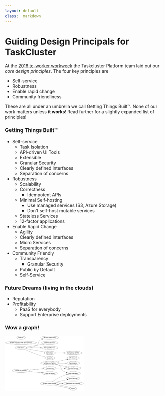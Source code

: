 ```yaml
---
layout: default
class:  markdown
---
```

# Guiding Design Principals for TaskCluster

At the [2016 tc-worker workweek](http://www.chesnok.com/daily/2016/03/11/workweek-tc-worker-workweek-recap/) the Taskcluster Platform team laid out our _core design principles_. The four key principles are

* Self-service
* Robustness
* Enable rapid change
* Community friendliness

These are all under an umbrella we call Getting Things Built&#8482;. None of our work matters unless __it works__! Read further for a slightly expanded list of principles!


### Getting Things Built&#8482;

* Self-service
  * Task Isolation
  * API-driven UI Tools
  * Extensible
  * Granular Security
  * Clearly defined interfaces
  * Separation of concerns
* Robustness
  * Scalability
  * Correctness
    * Idempotent APIs
  * Minimal Self-hosting
    * Use managed services (S3, Azure Storage)
    * Don't self-host mutable services
  * Stateless Services
  * 12-factor applications
* Enable Rapid Change
  * Agility
  * Clearly defined interfaces
  * Micro Services
  * Separation of concerns
* Community Friendly
  * Transparency
    * Granular Security
  * Public by Default
  * Self-Service

### Future Dreams (living in the clouds)

* Reputation
* Profitability
  * PaaS for everybody
  * Support Enterprise deployments

### Wow a graph!

<img alt="Guiding Principles" src="/assets/tc-principles.png" width="50%">
